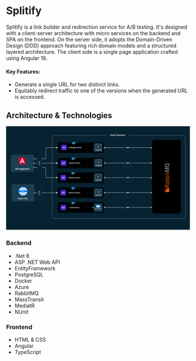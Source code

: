 # Splitify
Splitify is a link builder and redirection service for A/B testing. It's designed with a client-server architecture with micro services on the backend and SPA on the frontend. On the server side, it adopts the Domain-Driven Design (DDD) approach featuring rich domain models and a structured layered architecture. The client side is a single page application crafted using Angular 16.

#### Key Features:
* Generate a single URL for two distinct links.
* Equitably redirect traffic to one of the versions when the generated URL is accessed.

## Architecture & Technologies
![splitify](https://github.com/alex-selehenenko/splitify/blob/main/Assets/architecture.png)
### Backend
- .Net 6
- ASP .NET Web API
- EntityFramework
- PostgreSQL
- Docker
- Azure
- RabbitMQ
- MassTransit
- MediatR
- NUnit

### Frontend
- HTML & CSS
- Angular
- TypeScript
